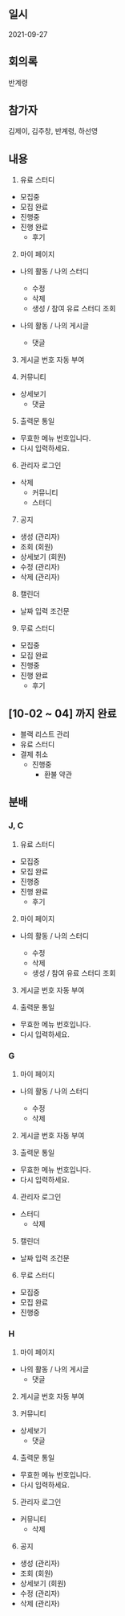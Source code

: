 ## 일시

2021-09-27

## 회의록

반계령

## 참가자

김제이, 김주창, 반계령, 하선영

## 내용

1. 유료 스터디

- 모집중
- 모집 완료
- 진행중
- 진행 완료
  - 후기

2. 마이 페이지

- 나의 활동 / 나의 스터디

  - 수정
  - 삭제
  - 생성 / 참여 유료 스터디 조회

- 나의 활동 / 나의 게시글
  - 댓글

3. 게시글 번호 자동 부여

4. 커뮤니티

- 상세보기
  - 댓글

5. 출력문 통일

- 무효한 메뉴 번호입니다.
- 다시 입력하세요.

6. 관리자 로그인

- 삭제
  - 커뮤니티
  - 스터디

7. 공지

- 생성 (관리자)
- 조회 (회원)
- 상세보기 (회원)
- 수정 (관리자)
- 삭제 (관리자)

8. 캘린더

- 날짜 입력 조건문

9. 무료 스터디

- 모집중
- 모집 완료
- 진행중
- 진행 완료
  - 후기

## [10-02 ~ 04] 까지 완료

- 블랙 리스트 관리
- 유료 스터디
- 결제 취소
  - 진행중
    - 환불 약관

## 분배

### J, C

1. 유료 스터디

- 모집중
- 모집 완료
- 진행중
- 진행 완료
  - 후기

2. 마이 페이지

- 나의 활동 / 나의 스터디

  - 수정
  - 삭제
  - 생성 / 참여 유료 스터디 조회

3. 게시글 번호 자동 부여

4. 출력문 통일

- 무효한 메뉴 번호입니다.
- 다시 입력하세요.

### G

1. 마이 페이지

- 나의 활동 / 나의 스터디

  - 수정
  - 삭제

2. 게시글 번호 자동 부여

3. 출력문 통일

- 무효한 메뉴 번호입니다.
- 다시 입력하세요.

4. 관리자 로그인

- 스터디
  - 삭제

5. 캘린더

- 날짜 입력 조건문

6. 무료 스터디

- 모집중
- 모집 완료
- 진행중

### H

1. 마이 페이지

- 나의 활동 / 나의 게시글
  - 댓글

2. 게시글 번호 자동 부여

3. 커뮤니티

- 상세보기
  - 댓글

4. 출력문 통일

- 무효한 메뉴 번호입니다.
- 다시 입력하세요.

5. 관리자 로그인

- 커뮤니티
  - 삭제

6. 공지

- 생성 (관리자)
- 조회 (회원)
- 상세보기 (회원)
- 수정 (관리자)
- 삭제 (관리자)

